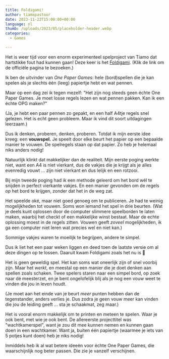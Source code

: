 ```yaml
---
title: Foldigami!
author: tiamopastoor
date: 2023-11-22T15:00:00+00:00
language: nl
thumb: /uploads/2023/05/placeholder-header.webp
categories:
  - Games

---
```

Het is weer tijd voor een enorm experimenteel spelproject van Tiamo dat hartstikke fout had kunnen gaan! Deze keer is het [Foldigami][1]. (Klik de link om de officiële pagina te bezoeken.)

Ik ben de uitvinder van _One Paper Games_: hele (bord)spellen die je kan spelen als je slechts één (leeg) papiertje hebt en wat pennen. 

Maar op een dag zei ik tegen mezelf: "Het zijn nog steeds geen échte One Paper Games. Je moet losse regels lezen en wat pennen pakken. Kan ik een échte OPG maken?"

(Ja, je hebt een paar pennen zo gepakt, en een half A4tje regels snel gelezen. Het is echt geen probleem. Maar ik vind dit soort uitdagingen leerzaam.)

Dus ik denken, proberen, denken, proberen. Totdat ik mijn eerste idee kreeg: een **vouwspel.** Je speelt door elke beurt het papier op een bepaalde manier te vouwen. De spelregels staan _op_ dat papier. Zo heb je helemaal niks anders nodig!

Natuurlijk klinkt dat makkelijker dan de realiteit. Mijn eerste poging werkte niet, want een A4 is niet vierkant, dus de vakjes die je krijgt als je alles evenredig vouwt ... zijn niet vierkant en dus lelijk en een rotzooi.

Bij mijn tweede poging had ik een methode geleerd om het bord wél te snijden in perfect vierkante vakjes. En een manier gevonden om de regels _op_ het bord te krijgen, zonder dat het in de weg zat.

Het speelde oké, maar niet goed genoeg om te publiceren. Je had te weinig mogelijkheden tot vouwen. Soms won iemand het spel in drie beurten. (Wat je deels kunt oplossen door de computer slimmere speelborden te laten maken, waarbij het checkt of een makkelijke winst bestaat. Maar de echte oplossing moest in de regels zitten. Vouwen geeft _zoveel_ mogelijkheden, ik ga een computer niet leren wat precies wel en niet kan.) 

Sommige vakjes waren te moeilijk te begrijpen, andere te simpel.

Dus ik liet het een paar weken liggen en deed toen de laatste versie om al deze dingen op te lossen. Daaruit kwam Foldigami zoals het nu is 🙂

Het is geen geweldig spel. Het kan soms wat oneerlijk zijn of snel voorbij zijn. Maar het _werkt_, en meestal op een manier die je doet denken aan spellen zoals schaken. Twee spelers staren naar een simpel bord, op zoek naar dé meesterzet, en je bent ongelofelijk blij als je nog een vouw weet te vinden die jou in leven houdt.

(Je moet aan het einde van je beurt _meer_ punten hebben dan de tegenstander, anders verlies je. Dus zodra je geen vouw meer kan vinden die jou de leiding geeft ... sta je schaakmat, zeg maar.)

Het is vooral enorm makkelijk om te printen en meteen te spelen. Waar je ook bent, met wie je ook bent. De allereerste projecttitel was "wachtkamerspel", want je zou dit mee kunnen nemen en kunnen gaan doen in een wachtkamer. Want ja, buiten één papiertje (waarmee je iets van 5 potjes kunt doen) heb je niks nodig!

Inmiddels heb ik al wat betere ideeën voor échte One Paper Games, die waarschijnlijk nog beter passen. Die zie je vanzelf verschijnen.

 [1]: https://pandaqi.com/foldigami